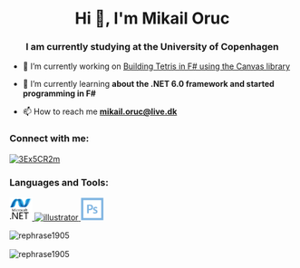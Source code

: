 <h1 align="center">Hi 👋, I'm Mikail Oruc</h1>
<h3 align="center">I am currently studying at the University of Copenhagen</h3>

- 🔭 I’m currently working on [Building Tetris in F# using the Canvas library]((link))

- 🌱 I’m currently learning **about the .NET 6.0 framework and started programming in F#**

- 📫 How to reach me **mikail.oruc@live.dk**

<h3 align="left">Connect with me:</h3>
<p align="left">
<a href="https://discord.gg/3Ex5CR2m" target="blank"><img align="center" src="https://raw.githubusercontent.com/rahuldkjain/github-profile-readme-generator/master/src/images/icons/Social/discord.svg" alt="3Ex5CR2m" height="30" width="40" /></a>
</p>

<h3 align="left">Languages and Tools:</h3>
<p align="left"> <a href="https://dotnet.microsoft.com/" target="_blank" rel="noreferrer"> <img src="https://raw.githubusercontent.com/devicons/devicon/master/icons/dot-net/dot-net-original-wordmark.svg" alt="dotnet" width="40" height="40"/> </a> <a href="https://www.adobe.com/in/products/illustrator.html" target="_blank" rel="noreferrer"> <img src="https://www.vectorlogo.zone/logos/adobe_illustrator/adobe_illustrator-icon.svg" alt="illustrator" width="40" height="40"/> </a> <a href="https://www.photoshop.com/en" target="_blank" rel="noreferrer"> <img src="https://raw.githubusercontent.com/devicons/devicon/master/icons/photoshop/photoshop-line.svg" alt="photoshop" width="40" height="40"/> </a> </p>

<p><img align="center" src="https://github-readme-stats.vercel.app/api/top-langs?username=rephrase1905&show_icons=true&locale=en&layout=compact" alt="rephrase1905" /></p>

<p><img align="center" src="https://github-readme-streak-stats.herokuapp.com/?user=rephrase1905&" alt="rephrase1905" /></p>
